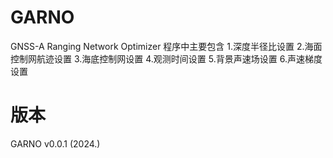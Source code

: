# GARNO
GNSS-A Ranging Network Optimizer
程序中主要包含
1.深度半径比设置
2.海面控制网航迹设置
3.海底控制网设置
4.观测时间设置
5.背景声速场设置
6.声速梯度设置

# 版本
GARNO v0.0.1 (2024.)

